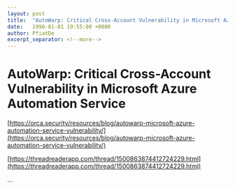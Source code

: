```yaml
---
layout: post
title:  "AutoWarp: Critical Cross-Account Vulnerability in Microsoft Azure Automation Service"
date:   1990-01-01 19:55:00 +0000
author: PfiatDe
excerpt_separator: <!--more-->
---
```


# AutoWarp: Critical Cross-Account Vulnerability in Microsoft Azure Automation Service

[https://orca.security/resources/blog/autowarp-microsoft-azure-automation-service-vulnerability/](https://orca.security/resources/blog/autowarp-microsoft-azure-automation-service-vulnerability/)

[https://threadreaderapp.com/thread/1500863874412724229.html](https://threadreaderapp.com/thread/1500863874412724229.html)

...
<!--more-->
